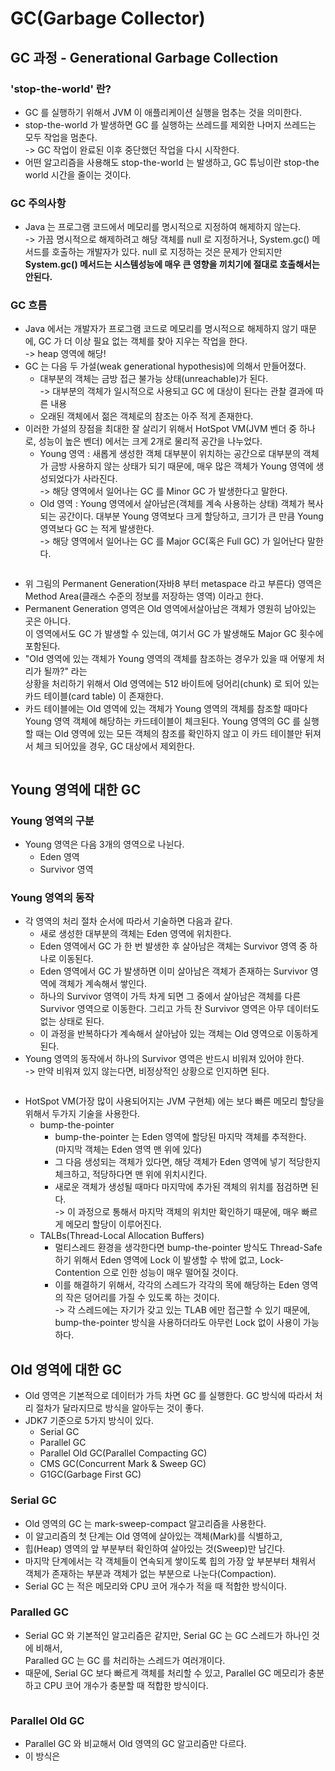 # GC(Garbage Collector)

## GC 과정 - Generational Garbage Collection

### 'stop-the-world' 란?

* GC 를 실행하기 위해서 JVM 이 애플리케이션 실행을 멈추는 것을 의미한다.&#x20;
* stop-the-world 가 발생하면 GC 를 실행하는 쓰레드를 제외한 나머지 쓰레드는 모두 작업을 멈춘다. \
  \-> GC 작업이 완료된 이후 중단했던 작업을 다시 시작한다.&#x20;
* 어떤 알고리즘을 사용해도 stop-the-world 는 발생하고, GC 튜닝이란 stop-the world 시간을 줄이는 것이다.

### GC 주의사항&#x20;

* Java 는 프로그램 코드에서 메모리를 명시적으로 지정하여 해제하지 않는다.\
  \-> 가끔 명시적으로 해제하려고 해당 객체를 null 로 지정하거나, System.gc() 메서드를 호출하는 개발자가 있다. null 로 지정하는 것은 문제가 안되지만 **System.gc() 메서드는 시스템성능에 매우 큰 영향을 끼치기에 절대로 호출해서는 안된다.**

### GC 흐름

* Java 에서는 개발자가 프로그램 코드로 메모리를 명시적으로 해제하지 않기 때문에, GC 가 더 이상 필요 없는 객체를 찾아 지우는 작업을 한다. \
  \-> heap 영역에 해당!
* GC 는 다음 두 가설(weak generational hypothesis)에 의해서 만들어졌다.&#x20;
  * 대부분의 객체는 금방 접근 불가능 상태(unreachable)가 된다.\
    \-> 대부분의 객체가 일시적으로 사용되고 GC 에 대상이 된다는 관찰 결과에 따른 내용
  * 오래된 객체에서 젊은 객체로의 참조는 아주 적게 존재한다.
* 이러한 가설의 장점을 최대한 잘 살리기 위해서 HotSpot VM(JVM 벤더 중 하나로, 성능이 높은 벤더) 에서는 크게 2개로 물리적 공간을 나누었다.&#x20;
  * Young 영역 : 새롭게 생성한 객체 대부분이 위치하는 공간으로 대부분의 객체가 금방 사용하지 않는 상태가 되기 때문에, 매우 많은 객체가 Young 영역에 생성되었다가 사라진다. \
    \-> 해당 영역에서 일어나는 GC 를 Minor GC 가 발생한다고 말한다.&#x20;
  * Old 영역 : Young 영역에서 살아남은(객체를 계속 사용하는 상태) 객체가 복사되는 공간이다. 대부분 Young 영역보다 크게 할당하고, 크기가 큰 만큼 Young 영역보다 GC 는 적게 발생한다. \
    \-> 해당 영역에서 일어나는 GC 를 Major GC(혹은 Full GC) 가 일어난다 말한다.&#x20;

<figure><img src="../../.gitbook/assets/image (1) (1).png" alt=""><figcaption></figcaption></figure>

* 위 그림의 Permanent Generation(자바8 부터 metaspace 라고  부른다) 영역은 Method Area(클래스 수준의 정보를 저장하는 영역) 이라고 한다.
* Permanent Generation 영역은 Old 영역에서살아남은 객체가 영원히 남아있는 곳은 아니다. \
  이 영역에서도 GC 가 발생할 수 있는데, 여기서 GC 가 발생해도 Major GC 횟수에 포함된다.&#x20;
* "Old 영역에 있는 객체가 Young 영역의 객체를 참조하는 경우가 있을 때 어떻게 처리가 될까?" 라는 \
  상황을 처리하기 위해서 Old 영역에는 512 바이트에 덩어리(chunk) 로 되어 있는 카드 테이블(card table) 이 존재한다.&#x20;
* 카드 테이블에는 Old 영역에 있는 객체가 Young 영역의 객체를 참조할 때마다 Young 영역 객체에 해당하는 카드테이블이 체크된다. Young 영역의 GC 를 실행할 때는 Old 영역에 있는 모든 객체의 참조를 확인하지 않고 이 카드 테이블만 뒤져서 체크 되어있을 경우, GC 대상에서 제외한다.&#x20;

<figure><img src="../../.gitbook/assets/image (12).png" alt=""><figcaption></figcaption></figure>

## Young 영역에 대한 GC

### Young 영역의 구분

* Young 영역은 다음 3개의 영역으로 나뉜다.
  * Eden 영역
  * Survivor 영역

### Young 영역의 동작

* 각 영역의 처리 절차 순서에 따라서 기술하면 다음과 같다.
  * 새로 생성한 대부분의 객체는 Eden 영역에 위치한다.
  * Eden 영역에서 GC 가 한 번 발생한 후 살아남은 객체는 Survivor 영역 중 하나로 이동된다.&#x20;
  * Eden 영역에서 GC 가 발생하면 이미 살아남은 객체가 존재하는 Survivor 영역에 객체가 계속해서 쌓인다.&#x20;
  * 하나의 Survivor 영역이 가득 차게 되면 그 중에서 살아남은 객체를 다른 Survivor 영역으로 이동한다. 그리고 가득 찬 Survivor 영역은 아무 데이터도 없는 상태로 된다.&#x20;
  * 이 과정을 반복하다가 계속해서 살아남아 있는 객체는 Old 영역으로 이동하게 된다.
* Young 영역의 동작에서 하나의 Survivor 영역은 반드시 비워져 있어야 한다. \
  \-> 만약 비워져 있지 않는다면, 비정상적인 상황으로 인지하면 된다.&#x20;

<figure><img src="../../.gitbook/assets/image (10).png" alt=""><figcaption></figcaption></figure>

* HotSpot VM(가장 많이 사용되어지는 JVM 구현체) 에는 보다 빠른 메모리 할당을 위해서 두가지 기술을 사용한다.
  * bump-the-pointer
    * bump-the-pointer 는 Eden 영역에 할당된 마지막 객체를 추적한다. \
      (마지막 객체는 Eden 영역 맨 위에 있다)
    * 그 다음 생성되는 객체가 있다면, 해당 객체가 Eden 영역에 넣기 적당한지 체크하고, 적당하다면 맨 위에 위치시킨다.&#x20;
    * 새로운 객체가 생성될 때마다 마지막에 추가된 객체의 위치를 점검하면 된다.\
      \-> 이 과정으로 통해서 마지막 객체의 위치만 확인하기 때문에, 매우 빠르게 메모리 할당이 이루어진다.&#x20;
  * TALBs(Thread-Local Allocation Buffers)
    * 멀티스레드 환경을 생각한다면 bump-the-pointer 방식도 Thread-Safe 하기 위해서 Eden 영역에 Lock 이 발생할 수 밖에 없고, Lock-Contention 으로 인한 성능이 매우 떨어질 것이다.&#x20;
    * 이를 해결하기 위해서, 각각의 스레드가 각각의 목에 해당하는 Eden 영역의 작은 덩어리를 가질 수 있도록 하는 것이다. \
      \-> 각 스레드에는 자기가 갖고 있는 TLAB 에만 접근할 수 있기 때문에, bump-the-pointer 방식을 사용하더라도 아무런 Lock 없이 사용이 가능하다.&#x20;

## Old 영역에 대한 GC

* Old 영역은 기본적으로 데이터가 가득 차면 GC 를 실행한다. GC 방식에 따라서 처리 절차가 달라지므로 방식을 알아두는 것이 좋다.&#x20;
* JDK7 기준으로 5가지 방식이 있다.&#x20;
  * Serial GC
  * Parallel GC
  * Parallel Old GC(Parallel Compacting GC)
  * CMS GC(Concurrent Mark & Sweep GC)
  * G1GC(Garbage First GC)&#x20;

### Serial GC

* Old 영역의 GC 는 mark-sweep-compact 알고리즘을 사용한다.
* 이 알고리즘의 첫 단계는 Old 영역에 살아있는 객체(Mark)를 식별하고,
* 힙(Heap) 영역의 앞 부분부터 확인하여 살아있는 것(Sweep)만 남긴다.
* 마지막 단계에서는 각 객체들이 연속되게 쌓이도록 힙의 가장 앞 부분부터 채워서 객체가 존재하는 부분과 객체가 없는 부분으로 나눈다(Compaction).
* Serial GC 는 적은 메모리와 CPU 코어 개수가 적을 때 적합한 방식이다.

### Paralled GC

* Serial GC 와 기본적인 알고리즘은 같지만, Serial GC 는 GC 스레드가 하나인 것에 비해서, \
  Paralled GC 는 GC 를 처리하는 스레드가 여러개이다.
* 때문에, Serial GC 보다 빠르게 객체를 처리할 수 있고, Parallel GC 메모리가 충분하고 CPU 코어 개수가 충분할 때 적합한 방식이다.

<figure><img src="../../.gitbook/assets/image (13).png" alt=""><figcaption></figcaption></figure>

### Parallel Old GC

* Parallel GC 와 비교해서 Old 영역의 GC 알고리즘만 다르다.&#x20;
* 이 방식은
